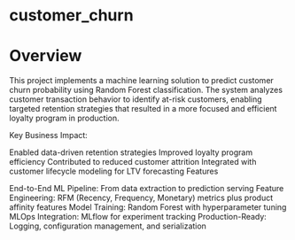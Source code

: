 # customer_churn

# Overview

This project implements a machine learning solution to predict customer churn probability using Random Forest classification. The system analyzes customer transaction behavior to identify at-risk customers, enabling targeted retention strategies that resulted in a more focused and efficient loyalty program in production.

Key Business Impact:

Enabled data-driven retention strategies
Improved loyalty program efficiency
Contributed to reduced customer attrition
Integrated with customer lifecycle modeling for LTV forecasting
Features

End-to-End ML Pipeline: From data extraction to prediction serving
Feature Engineering: RFM (Recency, Frequency, Monetary) metrics plus product affinity features
Model Training: Random Forest with hyperparameter tuning
MLOps Integration: MLflow for experiment tracking
Production-Ready: Logging, configuration management, and serialization
